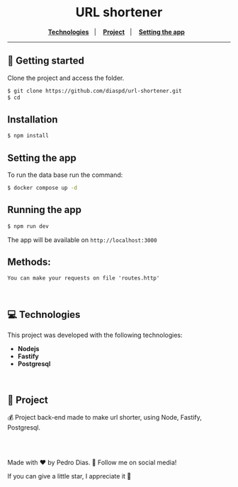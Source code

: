 <h1 align="center">
  URL shortener
</h1>

<p align="center">
  <a href="#-Technologies"><b>Technologies</b></a>&nbsp;&nbsp;&nbsp;|&nbsp;&nbsp;&nbsp;
  <a href="#-Project"><b>Project</b></a>&nbsp;&nbsp;&nbsp;|&nbsp;&nbsp;&nbsp;
  <a href="#-Setting-the-app"><b>Setting the app</b></a>&nbsp;&nbsp;&nbsp;
</p>

---

## 🚀 Getting started

Clone the project and access the folder.

```bash
$ git clone https://github.com/diaspd/url-shortener.git
$ cd 
```

## Installation

```bash
$ npm install
```

## Setting the app
To run the data base run the command: 

```bash
$ docker compose up -d
```

## Running the app

```bash
$ npm run dev
```

The app will be available on `http://localhost:3000`

<h2>Methods: </h2>

```
You can make your requests on file 'routes.http'
```

</br>

## 💻 Technologies

This project was developed with the following technologies:
<b>
- Nodejs
- Fastify
- Postgresql
</b>

</br>

## 📄 Project
💰 Project back-end made to make url shorter, using Node, Fastify, Postgresql.

<br></br>

Made with ♥ by Pedro Dias. 👋 Follow me on social media! </br>

If you can give a little star, I appreciate it 🤩
